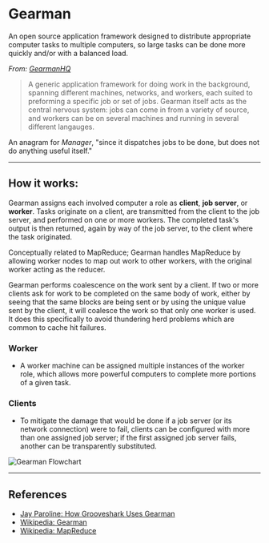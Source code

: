 # Gearman

An open source application framework designed to distribute appropriate computer tasks to multiple computers, so large tasks can be done more quickly and/or with a balanced load.

*From: [GearmanHQ](http://gearmanhq.com/help/getting-started)*

> A generic application framework for doing work in the background, spanning different machines, networks, and workers, each suited to preforming a specific job or set of jobs. Gearman itself acts as the central nervous system: jobs can come in from a variety of source, and workers can be on several machines and running in several different langauges.

An anagram for *Manager*, "since it dispatches jobs to be done, but does not do anything useful itself."

---

## How it works:

Gearman assigns each involved computer a role as **client**, **job server**, or **worker**. Tasks originate on a client, are transmitted from the client to the job server, and performed on one or more workers. The completed task's output is then returned, again by way of the job server, to the client where the task originated.

Conceptually related to MapReduce; Gearman handles MapReduce by allowing worker nodes to map out work to other workers, with the original worker acting as the reducer.

Gearman performs coalescence on the work sent by a client. If two or more clients ask for work to be completed on the same body of work, either by seeing that the same blocks are being sent or by using the unique value sent by the client, it will coalesce the work so that only one worker is used. It does this specifically to avoid thundering herd problems which are common to cache hit failures.

### Worker

-   A worker machine can be assigned multiple instances of the worker role, which allows more powerful computers to complete more portions of a given task.

### Clients

-   To mitigate the damage that would be done if a job server (or its network connection) were to fail, clients can be configured with more than one assigned job server; if the first assigned job server fails, another can be transparently substituted.

![Gearman Flowchart](https://upload.wikimedia.org/wikipedia/en/c/c5/Gearman_Stack.png)

---

## References

-   [Jay Paroline: How Grooveshark Uses Gearman](http://wanderr.com/jay/how-grooveshark-uses-gearman/2011/03/27)
-   [Wikipedia: Gearman](https://en.wikipedia.org/wiki/Gearman)
-   [Wikipedia: MapReduce](https://en.wikipedia.org/wiki/MapReduce)
